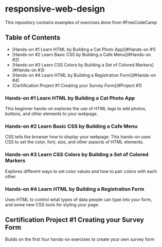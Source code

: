 # responsive-web-design

This repository contains examples of exercises done from #FreeCodeCamp 

## Table of Contents

- [Hands-on #1 Learn HTML by Building a Cat Photo App](#Hands-on #1)
- [Hands-on #2 Learn Basic CSS by Building a Cafe Menu](#Hands-on #2)
- [Hands-on #3 Learn CSS Colors by Building a Set of Colored Markers](#Hands-on #3)
- [Hands-on #4 Learn HTML by Building a Registration Form](#Hands-on #4)
- [Certification Project #1 Creating your Survey Form](#Project #1)

### Hands-on #1 Learn HTML by Building a Cat Photo App
This beginner hands-on explores the use of HTML tags to add photos, buttons, and other elements to your webpage.

### Hands-on #2 Learn Basic CSS by Building a Cafe Menu
CSS tells the browser how to display your webpage. This hands-on uses CSS to set the color, font, size, and other aspects of HTML elements.

### Hands-on #3 Learn CSS Colors by Building a Set of Colored Markers
Explores different ways to set color values and how to pair colors with each other.

### Hands-on #4 Learn HTML by Building a Registration Form
Uses HTML to control what types of data people can type into your form, and some new CSS tools for styling your page.

## Certification Project #1 Creating your Survey Form
Builds on the first four hands-on exercises to create your own survey form

